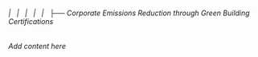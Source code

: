 ###### |   |   |   |   |   ├── Corporate Emissions Reduction through Green Building Certifications

*Add content here*